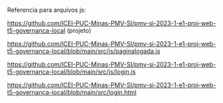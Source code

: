 Referencia para arquivos js: 

https://github.com/ICEI-PUC-Minas-PMV-SI/pmv-si-2023-1-e1-proj-web-t5-governanca-local  (projeto)

https://github.com/ICEI-PUC-Minas-PMV-SI/pmv-si-2023-1-e1-proj-web-t5-governanca-local/blob/main/src/js/paginalogada.js

https://github.com/ICEI-PUC-Minas-PMV-SI/pmv-si-2023-1-e1-proj-web-t5-governanca-local/blob/main/src/js/login.js

https://github.com/ICEI-PUC-Minas-PMV-SI/pmv-si-2023-1-e1-proj-web-t5-governanca-local/blob/main/src/login.html
